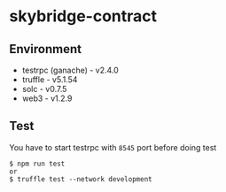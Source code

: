 # skybridge-contract

## Environment
- testrpc (ganache) - v2.4.0
- truffle - v5.1.54
- solc - v0.7.5
- web3 - v1.2.9

## Test 
You have to start testrpc with `8545` port before doing test
```
$ npm run test
or 
$ truffle test --network development
```